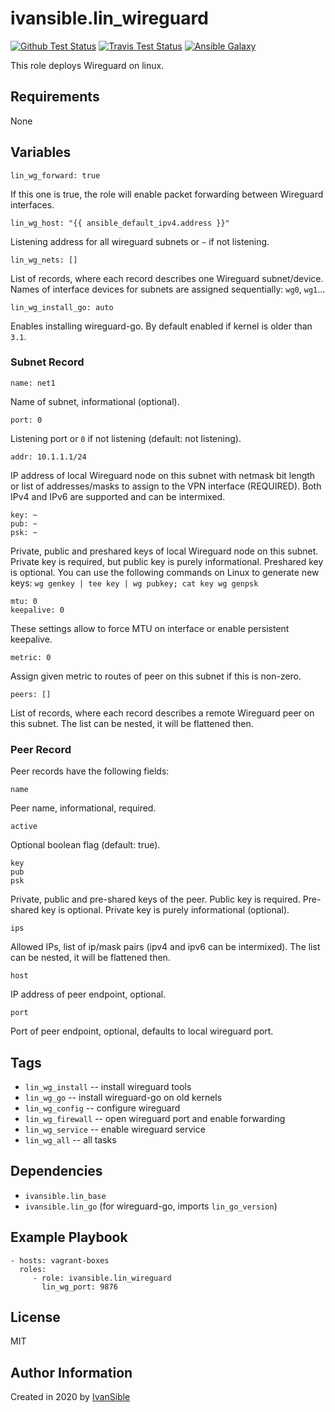 # ivansible.lin_wireguard

[![Github Test Status](https://github.com/ivansible/lin-wireguard/workflows/Molecule%20test/badge.svg?branch=master)](https://github.com/ivansible/lin-wireguard/actions)
[![Travis Test Status](https://travis-ci.org/ivansible/lin-wireguard.svg?branch=master)](https://travis-ci.org/ivansible/lin-wireguard)
[![Ansible Galaxy](https://img.shields.io/badge/galaxy-ivansible.lin__wireguard-68a.svg?style=flat)](https://galaxy.ansible.com/ivansible/lin_wireguard/)

This role deploys Wireguard on linux.


## Requirements

None


## Variables

    lin_wg_forward: true
If this one is true, the role will enable packet forwarding
between Wireguard interfaces.

    lin_wg_host: "{{ ansible_default_ipv4.address }}"
Listening address for all wireguard subnets or `~` if not listening.

    lin_wg_nets: []
List of records, where each record describes one Wireguard subnet/device.
Names of interface devices for subnets are assigned sequentially: `wg0`, `wg1`...

    lin_wg_install_go: auto
Enables installing wireguard-go. By default enabled if kernel is older than `3.1`.

### Subnet Record

    name: net1
Name of subnet, informational (optional).

    port: 0
Listening port or `0` if not listening (default: not listening).

    addr: 10.1.1.1/24
IP address of local Wireguard node on this subnet with netmask bit length
or list of addresses/masks to assign to the VPN interface (REQUIRED).
Both IPv4 and IPv6 are supported and can be intermixed.

    key: ~
    pub: ~
    psk: ~
Private, public and preshared keys of local Wireguard node on this subnet.
Private key is required, but public key is purely informational.
Preshared key is optional.
You can use the following commands on Linux to generate new keys:
``wg genkey | tee key | wg pubkey; cat key
wg genpsk``

    mtu: 0
    keepalive: 0
These settings allow to force MTU on interface or enable persistent keepalive.

    metric: 0
Assign given metric to routes of peer on this subnet if this is non-zero.

    peers: []
List of records, where each record describes a remote Wireguard peer
on this subnet. The list can be nested, it will be flattened then.

### Peer Record

Peer records have the following fields:

    name
Peer name, informational, required.

    active
Optional boolean flag (default: true).

    key
    pub
    psk
Private, public and pre-shared keys of the peer.
Public key is required. Pre-shared key is optional.
Private key is purely informational (optional).

    ips
Allowed IPs, list of ip/mask pairs (ipv4 and ipv6 can be intermixed).
The list can be nested, it will be flattened then.

    host
IP address of peer endpoint, optional.

    port
Port of peer endpoint, optional, defaults to local wireguard port.


## Tags

- `lin_wg_install` -- install wireguard tools
- `lin_wg_go` -- install wireguard-go on old kernels
- `lin_wg_config` -- configure wireguard
- `lin_wg_firewall` -- open wireguard port and enable forwarding
- `lin_wg_service` -- enable wireguard service
- `lin_wg_all` -- all tasks


## Dependencies

- `ivansible.lin_base`
- `ivansible.lin_go` (for wireguard-go, imports `lin_go_version`)


## Example Playbook

    - hosts: vagrant-boxes
      roles:
         - role: ivansible.lin_wireguard
           lin_wg_port: 9876


## License

MIT


## Author Information

Created in 2020 by [IvanSible](https://github.com/ivansible)
